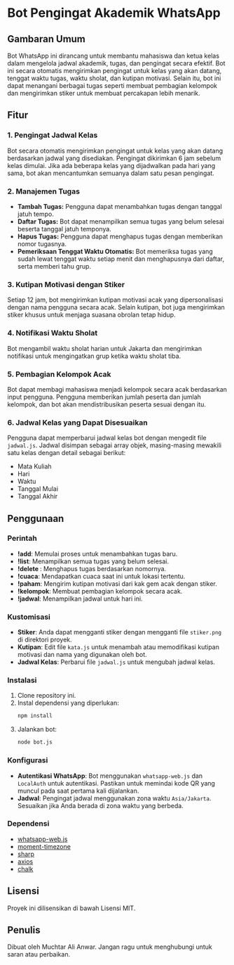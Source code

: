# Bot Pengingat Akademik WhatsApp

## Gambaran Umum
Bot WhatsApp ini dirancang untuk membantu mahasiswa dan ketua kelas dalam mengelola jadwal akademik, tugas, dan pengingat secara efektif. Bot ini secara otomatis mengirimkan pengingat untuk kelas yang akan datang, tenggat waktu tugas, waktu sholat, dan kutipan motivasi. Selain itu, bot ini dapat menangani berbagai tugas seperti membuat pembagian kelompok dan mengirimkan stiker untuk membuat percakapan lebih menarik.

## Fitur

### 1. Pengingat Jadwal Kelas
Bot secara otomatis mengirimkan pengingat untuk kelas yang akan datang berdasarkan jadwal yang disediakan. Pengingat dikirimkan 6 jam sebelum kelas dimulai. Jika ada beberapa kelas yang dijadwalkan pada hari yang sama, bot akan mencantumkan semuanya dalam satu pesan pengingat.

### 2. Manajemen Tugas
- **Tambah Tugas:** Pengguna dapat menambahkan tugas dengan tanggal jatuh tempo.
- **Daftar Tugas:** Bot dapat menampilkan semua tugas yang belum selesai beserta tanggal jatuh temponya.
- **Hapus Tugas:** Pengguna dapat menghapus tugas dengan memberikan nomor tugasnya.
- **Pemeriksaan Tenggat Waktu Otomatis:** Bot memeriksa tugas yang sudah lewat tenggat waktu setiap menit dan menghapusnya dari daftar, serta memberi tahu grup.

### 3. Kutipan Motivasi dengan Stiker
Setiap 12 jam, bot mengirimkan kutipan motivasi acak yang dipersonalisasi dengan nama pengguna secara acak. Selain kutipan, bot juga mengirimkan stiker khusus untuk menjaga suasana obrolan tetap hidup.

### 4. Notifikasi Waktu Sholat
Bot mengambil waktu sholat harian untuk Jakarta dan mengirimkan notifikasi untuk mengingatkan grup ketika waktu sholat tiba.

### 5. Pembagian Kelompok Acak
Bot dapat membagi mahasiswa menjadi kelompok secara acak berdasarkan input pengguna. Pengguna memberikan jumlah peserta dan jumlah kelompok, dan bot akan mendistribusikan peserta sesuai dengan itu.

### 6. Jadwal Kelas yang Dapat Disesuaikan
Pengguna dapat memperbarui jadwal kelas bot dengan mengedit file `jadwal.js`. Jadwal disimpan sebagai array objek, masing-masing mewakili satu kelas dengan detail sebagai berikut:
- Mata Kuliah
- Hari
- Waktu
- Tanggal Mulai
- Tanggal Akhir

## Penggunaan

### Perintah
- **!add**: Memulai proses untuk menambahkan tugas baru.
- **!list**: Menampilkan semua tugas yang belum selesai.
- **!delete <nomor>**: Menghapus tugas berdasarkan nomornya.
- **!cuaca**: Mendapatkan cuaca saat ini untuk lokasi tertentu.
- **!paham**: Mengirim kutipan motivasi dari kak gem acak dengan stiker.
- **!kelompok**: Membuat pembagian kelompok secara acak.
- **!jadwal**: Menampilkan jadwal untuk hari ini.

### Kustomisasi
- **Stiker**: Anda dapat mengganti stiker dengan mengganti file `stiker.png` di direktori proyek.
- **Kutipan**: Edit file `kata.js` untuk menambah atau memodifikasi kutipan motivasi dan nama yang digunakan oleh bot.
- **Jadwal Kelas**: Perbarui file `jadwal.js` untuk mengubah jadwal kelas.

### Instalasi
1. Clone repository ini.
2. Instal dependensi yang diperlukan:
    ```bash
    npm install
    ```
3. Jalankan bot:
    ```bash
    node bot.js
    ```

### Konfigurasi
- **Autentikasi WhatsApp**: Bot menggunakan `whatsapp-web.js` dan `LocalAuth` untuk autentikasi. Pastikan untuk memindai kode QR yang muncul pada saat pertama kali dijalankan.
- **Jadwal**: Pengingat jadwal menggunakan zona waktu `Asia/Jakarta`. Sesuaikan jika Anda berada di zona waktu yang berbeda.

### Dependensi
- [whatsapp-web.js](https://github.com/pedroslopez/whatsapp-web.js)
- [moment-timezone](https://momentjs.com/timezone/)
- [sharp](https://sharp.pixelplumbing.com/)
- [axios](https://github.com/axios/axios)
- [chalk](https://github.com/chalk/chalk)

## Lisensi
Proyek ini dilisensikan di bawah Lisensi MIT.

## Penulis
Dibuat oleh Muchtar Ali Anwar. Jangan ragu untuk menghubungi untuk saran atau perbaikan.
